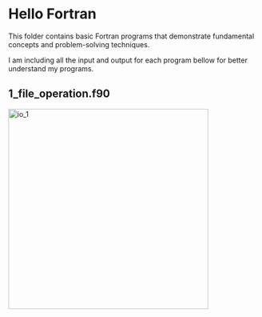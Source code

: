 # Hello Fortran
This folder contains basic Fortran programs that demonstrate fundamental concepts and problem-solving techniques.

I am including all the input and output for each program bellow for better understand my programs.

## 1_file_operation.f90
<img src="https://mmm.sh/github/fortran/hello/hello1.png " alt="io_1" width="400">

